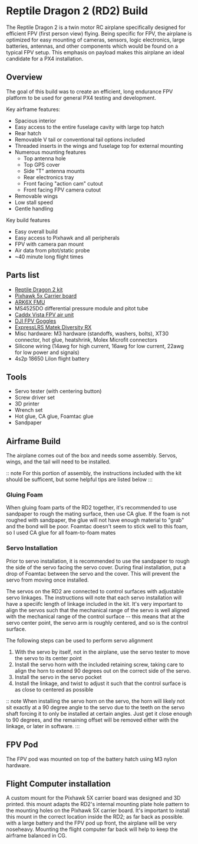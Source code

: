# Reptile Dragon 2 (RD2) Build
The Reptile Dragon 2 is a twin motor RC airplane specifically designed for efficient FPV (first person view) flying.
Being specific for FPV, the airplane is optimized for easy mounting of cameras, sensors, logic electronics, large batteries, antennas, and other components which would be found on a typical FPV setup. 
This emphasis on payload makes this airplane an ideal candidate for a PX4 installation.

## Overview

The goal of this build was to create an efficient, long endurance FPV platform to be used for general PX4 testing and development.

Key airframe features:

- Spacious interior
- Easy access to the entire fuselage cavity with large top hatch
- Rear hatch
- Removable V tail or conventional tail options included
- Threaded inserts in the wings and fuselage top for external mounting
- Numerous mounting features
  - Top antenna hole
  - Top GPS cover
  - Side "T" antenna mounts
  - Rear electronics tray
  - Front facing "action cam" cutout
  - Front facing FPV camera cutout 
- Removable wings
- Low stall speed
- Gentle handling 

Key build features

- Easy overall build
- Easy access to Pixhawk and all peripherals
- FPV with camera pan mount
- Air data from pitot/static probe
- ~40 minute long flight times

## Parts list

- [Reptile Dragon 2 kit](https://usa.banggood.com/REPTILE-DRAGON-2-1200mm-Wingspan-Twin-Motor-Double-Tail-EPP-FPV-RC-Airplane-KIT-or-PNP-p-1805237.html?cur_warehouse=CN&ID=531466)
- [Pixhawk 5x Carrier board](https://shop.holybro.com/pixhawk-5x_p1279.html)
- [ARK6X FMU](https://arkelectron.com/product/arkv6x/)
- MS4525DO differential pressure module and pitot tube
- [Caddx Vista FPV air unit](https://caddxfpv.com/products/caddx-vista-kit)
- [DJI FPV Goggles](https://www.dji.com/fpv)
- [ExpressLRS Matek Diversity RX](http://www.mateksys.com/?portfolio=elrs-r24)
- Misc hardware: M3 hardware (standoffs, washers, bolts), XT30 connector, hot glue, heatshrink, Molex Microfit connectors
- Silicone wiring (14awg for high current, 16awg for low current, 22awg for low power and signals)
- 4s2p 18650 LiIon flight battery

## Tools
- Servo tester (with centering button)
- Screw driver set
- 3D printer
- Wrench set
- Hot glue, CA glue, Foamtac glue
- Sandpaper

## Airframe Build

The airplane comes out of the box and needs some assembly.
Servos, wings, and the tail will need to be installed.

:: note
For this portion of assembly, the instructions included with the kit should be sufficent, but some helpful tips are listed below
:::

### Gluing Foam
When gluing foam parts of the RD2 together, it's recommended to use sandpaper to rough the mating surface, then use CA glue.
If the foam is not roughed with sandpaper, the glue will not have enough material to "grab" and the bond will be poor.
Foamtac doesn't seem to stick well to this foam, so I used CA glue for all foam-to-foam mates

### Servo Installation
Prior to servo installation, it is recommended to use the sandpaper to rough the side of the servo facing the servo cover. During final installation, put a drop of Foamtac between the servo and the cover. This will prevent the servo from moving once installed.

The servos on the RD2 are connected to control surfaces with adjustable servo linkages.
The instructions will note that each servo installation will have a speciifc length of linkage included in the kit. 
It's very important to align the servos such that the mechanical range of the servo is well aligned with the mechanical range of the control surface -- this means that at the servo center point, the servo arm is roughly centered, and so is the control surface. 

The following steps can be used to perform servo alignment
1. With the servo by itself, not in the airplane, use the servo tester to move the servo to its center point
2. Install the servo horn with the included retaining screw, taking care to align the horn to extend 90 degrees out on the correct side of the servo. 
3. Install the servo in the servo pocket
4. Install the linkage, and twist to adjust it such that the control surface is as close to centered as possible

:: note
When installing the servo horn on the servo, the horn will likely not sit exactly at a 90 degree angle to the servo due to the teeth on the servo shaft forcing it to only be installed at certain angles. 
Just get it close enough to 90 degrees, and the remaining offset will be removed either with the linkage, or later in software.
:::

## FPV Pod

The FPV pod was mounted on top of the battery hatch using M3 nylon hardware.

## Flight Computer installation 

A custom mount for the Pixhawk 5X carrier board was designed and 3D printed. this mount adapts the RD2's internal mounting plate hole pattern to the mounting holes on the Pixhawk 5X carrier board.
It's important to install this mount in the correct location inside the RD2; as far back as possible.
with a large battery and the FPV pod up front, the airplane will be very noseheavy.
Mounting the flight computer far back will help to keep the airframe balanced in CG.

